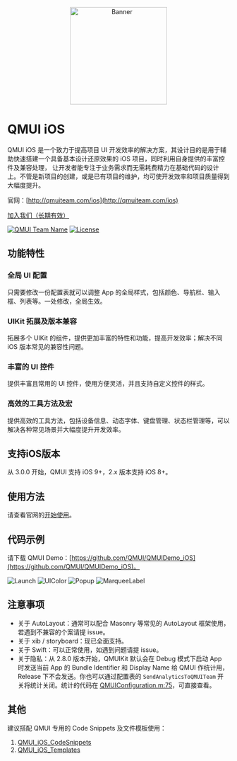 
<p align="center">
  <img src="https://user-images.githubusercontent.com/1190261/43357675-f18b3096-92b7-11e8-807e-809717ca504a.png" width="220" alt="Banner" />
</p>

# QMUI iOS
QMUI iOS 是一个致力于提高项目 UI 开发效率的解决方案，其设计目的是用于辅助快速搭建一个具备基本设计还原效果的 iOS 项目，同时利用自身提供的丰富控件及兼容处理，
让开发者能专注于业务需求而无需耗费精力在基础代码的设计上。不管是新项目的创建，或是已有项目的维护，均可使开发效率和项目质量得到大幅度提升。

官网：[http://qmuiteam.com/ios](http://qmuiteam.com/ios)

[加入我们（长期有效）](https://qmuiteam.com/join-us/)

[![QMUI Team Name](https://img.shields.io/badge/Team-QMUI-brightgreen.svg?style=flat)](https://github.com/QMUI "QMUI Team")
[![License](https://img.shields.io/badge/license-MIT-blue.svg?style=flat)](http://opensource.org/licenses/MIT "Feel free to contribute.")

## 功能特性
### 全局 UI 配置

只需要修改一份配置表就可以调整 App 的全局样式，包括颜色、导航栏、输入框、列表等。一处修改，全局生效。

### UIKit 拓展及版本兼容

拓展多个 UIKit 的组件，提供更加丰富的特性和功能，提高开发效率；解决不同 iOS 版本常见的兼容性问题。

### 丰富的 UI 控件

提供丰富且常用的 UI 控件，使用方便灵活，并且支持自定义控件的样式。

### 高效的工具方法及宏

提供高效的工具方法，包括设备信息、动态字体、键盘管理、状态栏管理等，可以解决各种常见场景并大幅度提升开发效率。

## 支持iOS版本

从 3.0.0 开始，QMUI 支持 iOS 9+，2.x 版本支持 iOS 8+。

## 使用方法

请查看官网的[开始使用](http://qmuiteam.com/ios/page/start.html)。

## 代码示例

请下载 QMUI Demo：[https://github.com/QMUI/QMUIDemo_iOS](https://github.com/QMUI/QMUIDemo_iOS)。

![Launch](https://user-images.githubusercontent.com/1190261/49869307-041fdf00-fe4b-11e8-8f77-8007317e71c6.gif)
![UIColor](https://user-images.githubusercontent.com/1190261/49869346-1d289000-fe4b-11e8-9e75-00b861f72b2a.gif)
![Popup](https://user-images.githubusercontent.com/1190261/49869336-169a1880-fe4b-11e8-9fab-b3ff8233d562.gif)
![MarqueeLabel](https://user-images.githubusercontent.com/1190261/49869323-100ba100-fe4b-11e8-947c-92082fb4ddd8.gif)

## 注意事项

- 关于 AutoLayout：通常可以配合 Masonry 等常见的 AutoLayout 框架使用，若遇到不兼容的个案请提 issue。
- 关于 xib / storyboard：现已全面支持。
- 关于 Swift：可以正常使用，如遇到问题请提 issue。
- 关于隐私：从 2.8.0 版本开始，QMUIKit 默认会在 Debug 模式下启动 App 时发送当前 App 的 Bundle Identifier 和 Display Name 给 QMUI 作统计用，Release 下不会发送。你也可以通过配置表的 `SendAnalyticsToQMUITeam` 开关将统计关闭。统计的代码在 [QMUIConfiguration.m:75](https://github.com/QMUI/QMUI_iOS/blob/master/QMUIKit/QMUICore/QMUIConfiguration.m#L75-L79)，可直接查看。

## 其他

建议搭配 QMUI 专用的 Code Snippets 及文件模板使用：
1. [QMUI_iOS_CodeSnippets](https://github.com/QMUI/QMUI_iOS_CodeSnippets)
2. [QMUI_iOS_Templates](https://github.com/QMUI/QMUI_iOS_Templates)
